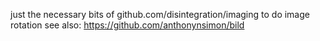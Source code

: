 just the necessary bits of github.com/disintegration/imaging to do image rotation
see also: https://github.com/anthonynsimon/bild
